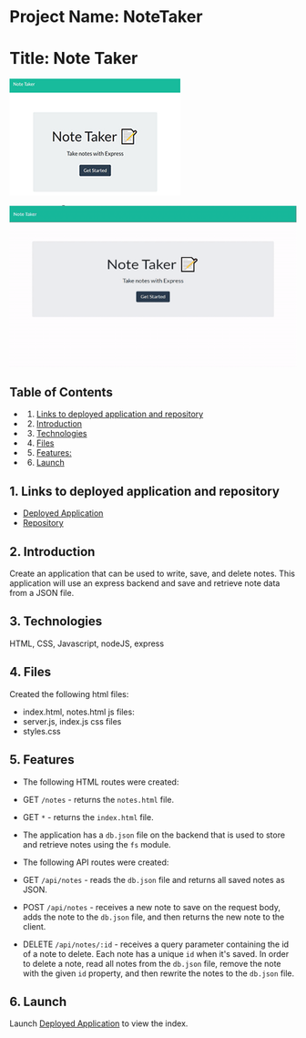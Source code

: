 # Project Name: NoteTaker
# Title: Note Taker

[![picture 2](assets/NT-thumbnail.jpg)](https://mysterious-oasis-01338.herokuapp.com/) 

![video](assets/NoteTaker.gif)

## Table of Contents

<!-- vscode-markdown-toc -->
* 1. [Links to deployed application and repository](#Linkstodeployedapplicationandrepository)
* 2. [Introduction](#Introduction)
* 3. [Technologies](#Technologies)
* 4. [Files](#Files)
* 5. [Features:](#Features)
* 6. [Launch](#Launch)

<!-- vscode-markdown-toc-config
	numbering=true
	autoSave=true
	/vscode-markdown-toc-config -->
<!-- /vscode-markdown-toc -->

##  1. <a name='Linkstodeployedapplicationandrepository'></a>Links to deployed application and repository
* [Deployed Application](https://mysterious-oasis-01338.herokuapp.com/)
* [Repository](https://github.com/sskumar4/NoteTaker)

##  2. <a name='Introduction'></a>Introduction   
Create an application that can be used to write, save, and delete notes. This application will use an express backend and save and retrieve note data from a JSON file.

##  3. <a name='Technologies'></a>Technologies 
HTML, CSS, Javascript, nodeJS, express

##  4. <a name='Files'></a>Files
Created the following 
html files: 
  * index.html, notes.html
js files:
  * server.js, index.js
css files
  * styles.css

##  5. <a name='Features'></a>Features
  * The following HTML routes were created:
  * GET `/notes` - returns the `notes.html` file.

  * GET `*` - returns the `index.html` file.

  * The application has a `db.json` file on the backend that is used to store and retrieve notes using the `fs` module.

  * The following API routes were created:

  * GET `/api/notes` - reads the `db.json` file and returns all saved notes as JSON.

  * POST `/api/notes` - receives a new note to save on the request body, adds the note to the `db.json` file, and then returns the new note to the client.

  * DELETE `/api/notes/:id` - receives a query parameter containing the id of a note to delete. Each note has a unique `id` when it's saved. In order to delete a note, read all notes from the `db.json` file, remove the note with the given `id` property, and then rewrite the notes to the `db.json` file.
  

##  6. <a name='Launch'></a>Launch

Launch [Deployed Application](https://mysterious-oasis-01338.herokuapp.com/) to view the index. 



